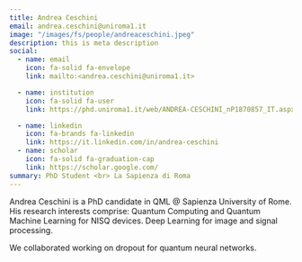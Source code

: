 ```yaml
---
title: Andrea Ceschini
email: andrea.ceschini@uniroma1.it
image: "/images/fs/people/andreaceschini.jpeg"
description: this is meta description
social:
  - name: email
    icon: fa-solid fa-envelope
    link: mailto:<andrea.ceschini@uniroma1.it>

  - name: institution
    icon: fa-solid fa-user
    link: https://phd.uniroma1.it/web/ANDREA-CESCHINI_nP1870857_IT.aspx

  - name: linkedin
    icon: fa-brands fa-linkedin
    link: https://it.linkedin.com/in/andrea-ceschini
  - name: scholar
    icon: fa-solid fa-graduation-cap
    link: https://scholar.google.com/
summary: PhD Student <br> La Sapienza di Roma
---
```


Andrea Ceschini is a PhD candidate in QML @ Sapienza University of Rome. His research interests comprise: Quantum Computing and Quantum Machine Learning for NISQ devices. Deep Learning for image and signal processing.

We collaborated working on dropout for quantum neural networks.